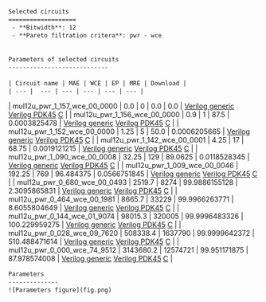 
    Selected circuits
    ===================
     - **Bitwidth**: 12
     - **Pareto filtration critera**: pwr - wce
    
    
    Parameters of selected circuits
    ----------------------------
    
    | Circuit name | MAE | WCE | EP | MRE | Download |
    | --- |  --- | --- | --- | --- | --- | 
| mul12u_pwr_1_157_wce_00_0000 | 0.0 | 0 | 0.0 | 0.0 |  [Verilog generic](mul12u_pwr_1_157_wce_00_0000_gen.v) [Verilog PDK45](mul12u_pwr_1_157_wce_00_0000_pdk45.v)  [C](mul12u_pwr_1_157_wce_00_0000.c) |
| mul12u_pwr_1_156_wce_00_0000 | 0.9 | 1 | 87.5 | 0.0003825478 |  [Verilog generic](mul12u_pwr_1_156_wce_00_0000_gen.v) [Verilog PDK45](mul12u_pwr_1_156_wce_00_0000_pdk45.v)  [C](mul12u_pwr_1_156_wce_00_0000.c) |
| mul12u_pwr_1_152_wce_00_0000 | 1.25 | 5 | 50.0 | 0.0006205665 |  [Verilog generic](mul12u_pwr_1_152_wce_00_0000_gen.v) [Verilog PDK45](mul12u_pwr_1_152_wce_00_0000_pdk45.v)  [C](mul12u_pwr_1_152_wce_00_0000.c) |
| mul12u_pwr_1_142_wce_00_0001 | 4.25 | 17 | 68.75 | 0.0019121215 |  [Verilog generic](mul12u_pwr_1_142_wce_00_0001_gen.v) [Verilog PDK45](mul12u_pwr_1_142_wce_00_0001_pdk45.v)  [C](mul12u_pwr_1_142_wce_00_0001.c) |
| mul12u_pwr_1_090_wce_00_0008 | 32.25 | 129 | 89.0625 | 0.0118528345 |  [Verilog generic](mul12u_pwr_1_090_wce_00_0008_gen.v) [Verilog PDK45](mul12u_pwr_1_090_wce_00_0008_pdk45.v)  [C](mul12u_pwr_1_090_wce_00_0008.c) |
| mul12u_pwr_1_009_wce_00_0046 | 192.25 | 769 | 96.484375 | 0.0566751845 |  [Verilog generic](mul12u_pwr_1_009_wce_00_0046_gen.v) [Verilog PDK45](mul12u_pwr_1_009_wce_00_0046_pdk45.v)  [C](mul12u_pwr_1_009_wce_00_0046.c) |
| mul12u_pwr_0_680_wce_00_0493 | 2519.7 | 8274 | 99.9886155128 | 2.3095865831 |  [Verilog generic](mul12u_pwr_0_680_wce_00_0493_gen.v) [Verilog PDK45](mul12u_pwr_0_680_wce_00_0493_pdk45.v)  [C](mul12u_pwr_0_680_wce_00_0493.c) |
| mul12u_pwr_0_464_wce_00_1981 | 8665.7 | 33229 | 99.9966263771 | 8.6055804649 |  [Verilog generic](mul12u_pwr_0_464_wce_00_1981_gen.v) [Verilog PDK45](mul12u_pwr_0_464_wce_00_1981_pdk45.v)  [C](mul12u_pwr_0_464_wce_00_1981.c) |
| mul12u_pwr_0_144_wce_01_9074 | 98015.3 | 320005 | 99.9996483326 | 100.229959275 |  [Verilog generic](mul12u_pwr_0_144_wce_01_9074_gen.v) [Verilog PDK45](mul12u_pwr_0_144_wce_01_9074_pdk45.v)  [C](mul12u_pwr_0_144_wce_01_9074.c) |
| mul12u_pwr_0_028_wce_09_7620 | 508338.4 | 1637790 | 99.9999642372 | 510.488471614 |  [Verilog generic](mul12u_pwr_0_028_wce_09_7620_gen.v) [Verilog PDK45](mul12u_pwr_0_028_wce_09_7620_pdk45.v)  [C](mul12u_pwr_0_028_wce_09_7620.c) |
| mul12u_pwr_0_000_wce_74_9512 | 3143680.2 | 12574721 | 99.951171875 | 87.978574008 |  [Verilog generic](mul12u_pwr_0_000_wce_74_9512_gen.v) [Verilog PDK45](mul12u_pwr_0_000_wce_74_9512_pdk45.v)  [C](mul12u_pwr_0_000_wce_74_9512.c) |
    
    Parameters
    --------------
    ![Parameters figure](fig.png)
             